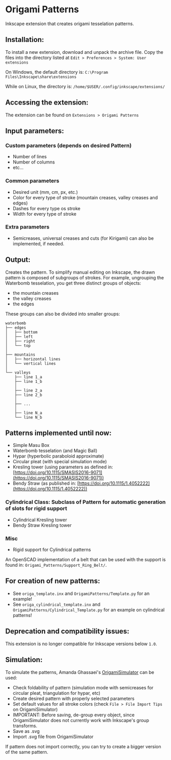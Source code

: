 # Origami Patterns
Inkscape extension that creates origami tesselation patterns.

## Installation:
To install a new extension, download and unpack the archive file. Copy the files into the directory listed at `Edit > Preferences > System: User extensions`

On Windows, the default directory is:
`C:\Program Files\Inkscape\share\extensions`

While on Linux, the directory is:
`/home/$USER/.config/inkscape/extensions/`

## Accessing the extension:
The extension can be found on `Extensions > Origami Patterns`

## Input parameters:
### Custom parameters (depends on desired Pattern)
- Number of lines
- Number of columns
- etc...
### Common parameters
- Desired unit (mm, cm, px, etc.)
- Color for every type of stroke (mountain creases, valley creases and edges)
- Dashes for every type os stroke
- Width for every type of stroke
### Extra parameters
- Semicreases, universal creases and cuts (for Kirigami) can also be implemented, if needed.

## Output:
Creates the pattern. 
To simplify manual editing on Inkscape, the drawn pattern is composed of subgroups of strokes.
For example, ungrouping the Waterbomb tesselation, you get three distinct groups of objects:
- the mountain creases
- the valley creases
- the edges

These groups can also be divided into smaller groups:

```
waterbomb
├── edges
│   ├── bottom
│   ├── left
│   ├── right
│   └── top
│   
├── mountains
│   ├── horizontal lines
│   └── vertical lines
│   
└── valleys
    ├── line 1_a
    ├── line 1_b
    │   
    ├── line 2_a
    ├── line 2_b
    │   
    ├── ...
    │   
    ├── line N_a
    └── line N_b
```

## Patterns implemented until now:
- Simple Masu Box
- Waterbomb tesselation (and Magic Ball)
- Hypar (hyperbolic paraboloid approximate)
- Circular pleat (with special simulation mode)
- Kresling tower (using parameters as defined in: [https://doi.org/10.1115/SMASIS2016-9071](https://doi.org/10.1115/SMASIS2016-9071))
- Bendy Straw (as published in: [https://doi.org/10.1115/1.4052222](https://doi.org/10.1115/1.4052222))
### Cylindrical Class: Subclass of Pattern for automatic generation of slots for rigid support
-  Cylindrical Kresling tower
- Bendy Straw Kresling tower
### Misc
- Rigid support for Cylindrical patterns

An OpenSCAD implementation of a belt that can be used with the support is found in: `Origami_Patterns/Support_Ring_Belt/`.


## For creation of new patterns:
- See `origa_template.inx` and `OrigamiPatterns/Template.py` for an example!
- See `origa_cylindrical_template.inx` and `OrigamiPatterns/Cylindrical_Template.py` for an example on cylindrical patterns!

## Deprecation and compatibility issues:
This extension is no longer compatible for Inkscape versions below `1.0`.

## Simulation:
To simulate the patterns, Amanda Ghassaei's [OrigamiSimulator](http://apps.amandaghassaei.com/OrigamiSimulator/) can be used:

- Check foldability of pattern (simulation mode with semicreases for circular pleat, triangulation for hypar, etc)
- Create desired pattern with properly selected parameters
- Set default values for all stroke colors (check `File > File Import Tips` on OrigamiSimulator)
- IMPORTANT: Before saving, de-group every object, since OrigamiSimulator does not currently work with Inkscape's group transforms.
- Save as .svg
- Import .svg file from OrigamiSimulator

If pattern does not import correctly, you can try to create a bigger version of the same pattern.

